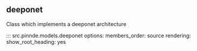deeponet
----------------

Class which implements a deeponet architecture

::: src.pinnde.models.deeponet
    options:
        members_order: source
    rendering:
      show_root_heading: yes